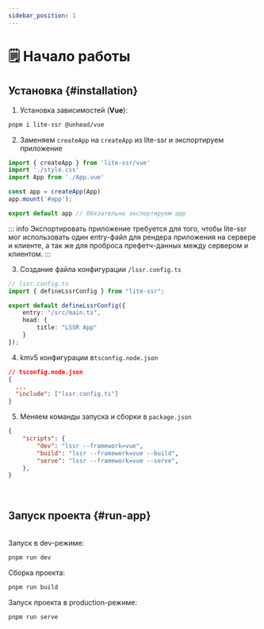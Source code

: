 ```yaml
---
sidebar_position: 1
---
```

# 🗒️ Начало работы

## Установка {#installation}

1. Установка зависимостей (**Vue**):
```bash
pnpm i lite-ssr @unhead/vue 
```

2. Заменяем `createApp` на `createApp` из lite-ssr и экспортируем приложение

```ts
import { createApp } from 'lite-ssr/vue'
import './style.css'
import App from './App.vue'

const app = createApp(App)
app.mount('#app');

export default app // Обязательно экспортируем app
```

::: info
Экспортировать приложение требуется для того, чтобы lite-ssr мог использовать один entry-файл для рендера приложения на сервере и клиенте, а так же для проброса префетч-данных между сервером и клиентом.
:::

3. Создание файла конфигурации `/lssr.config.ts`

``` ts
// lssr.config.ts
import { defineLssrConfig } from "lite-ssr";

export default defineLssrConfig({
    entry: "/src/main.ts",
    head: {
        title: "LSSR App"
    }
});
```

4. kmv5          конфигурации в`tsconfig.node.json`

```json
// tsconfig.node.json
{
  ...
  "include": ["lssr.config.ts"]
}

```

5. Меняем команды запуска и сборки в `package.json`

```json
{
    "scripts": {
        "dev": "lssr --framework=vue",
        "build": "lssr --framework=vue --build",
        "serve": "lssr --framework=vue --serve",
    },
}
```

<br />

## Запуск проекта {#run-app}
<br />
Запуск в dev-режиме:

```bash
pnpm run dev
```

Сборка проекта:

```bash
pnpm run build
```

Запуск проекта в production-режиме:

```bash
pnpm run serve
```

<br />